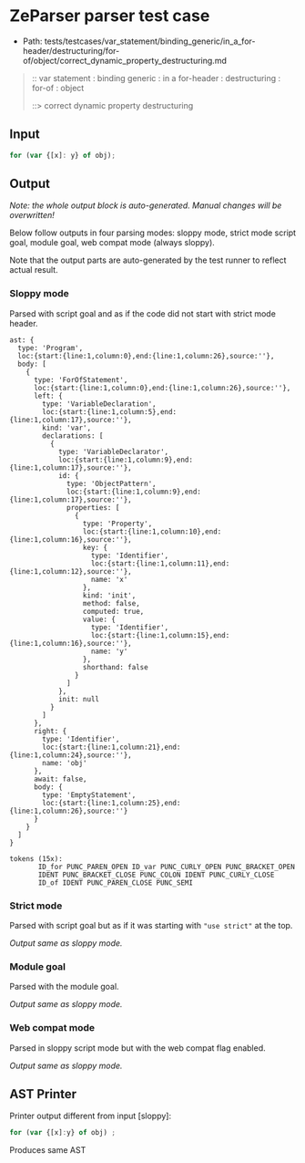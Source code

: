 # ZeParser parser test case

- Path: tests/testcases/var_statement/binding_generic/in_a_for-header/destructuring/for-of/object/correct_dynamic_property_destructuring.md

> :: var statement : binding generic : in a for-header : destructuring : for-of : object
>
> ::> correct dynamic property destructuring

## Input

`````js
for (var {[x]: y} of obj);
`````

## Output

_Note: the whole output block is auto-generated. Manual changes will be overwritten!_

Below follow outputs in four parsing modes: sloppy mode, strict mode script goal, module goal, web compat mode (always sloppy).

Note that the output parts are auto-generated by the test runner to reflect actual result.

### Sloppy mode

Parsed with script goal and as if the code did not start with strict mode header.

`````
ast: {
  type: 'Program',
  loc:{start:{line:1,column:0},end:{line:1,column:26},source:''},
  body: [
    {
      type: 'ForOfStatement',
      loc:{start:{line:1,column:0},end:{line:1,column:26},source:''},
      left: {
        type: 'VariableDeclaration',
        loc:{start:{line:1,column:5},end:{line:1,column:17},source:''},
        kind: 'var',
        declarations: [
          {
            type: 'VariableDeclarator',
            loc:{start:{line:1,column:9},end:{line:1,column:17},source:''},
            id: {
              type: 'ObjectPattern',
              loc:{start:{line:1,column:9},end:{line:1,column:17},source:''},
              properties: [
                {
                  type: 'Property',
                  loc:{start:{line:1,column:10},end:{line:1,column:16},source:''},
                  key: {
                    type: 'Identifier',
                    loc:{start:{line:1,column:11},end:{line:1,column:12},source:''},
                    name: 'x'
                  },
                  kind: 'init',
                  method: false,
                  computed: true,
                  value: {
                    type: 'Identifier',
                    loc:{start:{line:1,column:15},end:{line:1,column:16},source:''},
                    name: 'y'
                  },
                  shorthand: false
                }
              ]
            },
            init: null
          }
        ]
      },
      right: {
        type: 'Identifier',
        loc:{start:{line:1,column:21},end:{line:1,column:24},source:''},
        name: 'obj'
      },
      await: false,
      body: {
        type: 'EmptyStatement',
        loc:{start:{line:1,column:25},end:{line:1,column:26},source:''}
      }
    }
  ]
}

tokens (15x):
       ID_for PUNC_PAREN_OPEN ID_var PUNC_CURLY_OPEN PUNC_BRACKET_OPEN
       IDENT PUNC_BRACKET_CLOSE PUNC_COLON IDENT PUNC_CURLY_CLOSE
       ID_of IDENT PUNC_PAREN_CLOSE PUNC_SEMI
`````

### Strict mode

Parsed with script goal but as if it was starting with `"use strict"` at the top.

_Output same as sloppy mode._

### Module goal

Parsed with the module goal.

_Output same as sloppy mode._

### Web compat mode

Parsed in sloppy script mode but with the web compat flag enabled.

_Output same as sloppy mode._

## AST Printer

Printer output different from input [sloppy]:

````js
for (var {[x]:y} of obj) ;
````

Produces same AST
